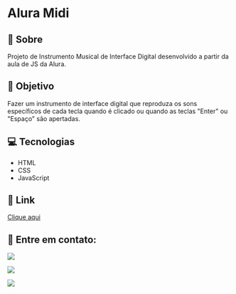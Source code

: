 # Alura Midi

<h2>📝 Sobre</h2>
<p>Projeto de Instrumento Musical de Interface Digital desenvolvido a partir da aula de JS da Alura.</p>
 
<h2>🎯 Objetivo</h2>
<p>Fazer um instrumento de interface digital que reproduza os sons específicos de cada tecla quando é clicado ou quando as teclas "Enter" ou "Espaço" são apertadas.</p>

<h2>💻 Tecnologias</h2>
<ul>
    <li>HTML</li>
    <li>CSS</li>
    <li>JavaScript</li>
</ul>

<h2>🔗 Link</h2>
<p><a href="" target="_blank">Clique aqui</a></p>

<h2>📧 Entre em contato:</h2>
  <p><a href="mailto:brunasatiro@outlook.com" target="_blank"><img src="https://img.shields.io/badge/Microsoft_Outlook-0078D4?style=for-the-badge&logo=microsoft-outlook&logoColor=white" target="_blank"></a></p>
  <p><a href="https://www.instagram.com/bru.satiro/" target="_blank"><img src="https://img.shields.io/badge/-Instagram-%23E4405F?style=for-the-badge&logo=instagram&logoColor=white" target="_blank"></a></p>
  <p><a href="https://www.linkedin.com/in/bruna-satiro/" target="_blank"><img src="https://img.shields.io/badge/-LinkedIn-%230077B5?style=for-the-badge&logo=linkedin&logoColor=white" target="_blank"></a></p>



